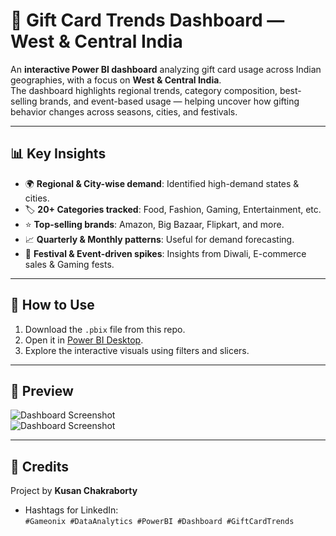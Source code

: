 # 🎁 Gift Card Trends Dashboard — West & Central India  

An **interactive Power BI dashboard** analyzing gift card usage across Indian geographies, with a focus on **West & Central India**.  
The dashboard highlights regional trends, category composition, best-selling brands, and event-based usage — helping uncover how gifting behavior changes across seasons, cities, and festivals.  

---

## 📊 Key Insights
- 🌍 **Regional & City-wise demand**: Identified high-demand states & cities.  
- 🏷️ **20+ Categories tracked**: Food, Fashion, Gaming, Entertainment, etc.  
- ⭐ **Top-selling brands**: Amazon, Big Bazaar, Flipkart, and more.  
- 📈 **Quarterly & Monthly patterns**: Useful for demand forecasting.  
- 🎉 **Festival & Event-driven spikes**: Insights from Diwali, E-commerce sales & Gaming fests.  

---

## 🔗 How to Use
1. Download the `.pbix` file from this repo.  
2. Open it in [Power BI Desktop](https://powerbi.microsoft.com/desktop/).  
3. Explore the interactive visuals using filters and slicers.  

---

## 📸 Preview

![Dashboard Screenshot](Dashboard1.png)  
![Dashboard Screenshot](Dashboard2.png)  

---

## 🙌 Credits
Project by **Kusan Chakraborty**  
- Hashtags for LinkedIn:  
  `#Gameonix #DataAnalytics #PowerBI #Dashboard #GiftCardTrends`  
